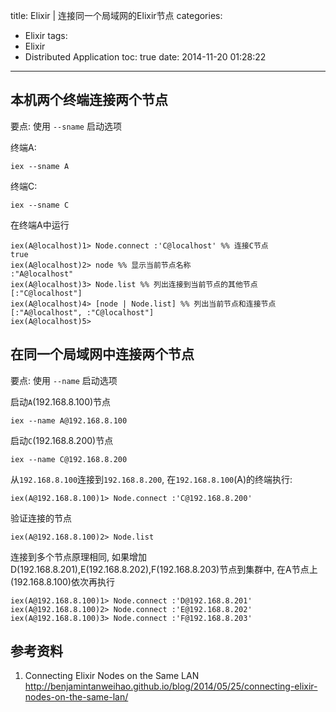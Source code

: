 title: Elixir | 连接同一个局域网的Elixir节点
categories:
  - Elixir
tags:
  - Elixir
  - Distributed Application
toc: true
date: 2014-11-20 01:28:22
---

## 本机两个终端连接两个节点

要点: 使用 `--sname` 启动选项

终端A:

    iex --sname A

终端C:

    iex --sname C

在终端A中运行

```
iex(A@localhost)1> Node.connect :'C@localhost' %% 连接C节点
true
iex(A@localhost)2> node %% 显示当前节点名称
:"A@localhost"
iex(A@localhost)3> Node.list %% 列出连接到当前节点的其他节点
[:"C@localhost"]
iex(A@localhost)4> [node | Node.list] %% 列出当前节点和连接节点
[:"A@localhost", :"C@localhost"]
iex(A@localhost)5>
```

## 在同一个局域网中连接两个节点

要点: 使用 `--name` 启动选项

启动`A`(192.168.8.100)节点

    iex --name A@192.168.8.100

启动`C`(192.168.8.200)节点

    iex --name C@192.168.8.200

从`192.168.8.100`连接到`192.168.8.200`, 在`192.168.8.100`(A)的终端执行:

    iex(A@192.168.8.100)1> Node.connect :'C@192.168.8.200'

验证连接的节点

    iex(A@192.168.8.100)2> Node.list


连接到多个节点原理相同, 如果增加D(192.168.8.201),E(192.168.8.202),F(192.168.8.203)节点到集群中, 在A节点上(192.168.8.100)依次再执行

```
iex(A@192.168.8.100)1> Node.connect :'D@192.168.8.201'
iex(A@192.168.8.100)2> Node.connect :'E@192.168.8.202'
iex(A@192.168.8.100)3> Node.connect :'F@192.168.8.203'
```

## 参考资料

1. Connecting Elixir Nodes on the Same LAN
http://benjamintanweihao.github.io/blog/2014/05/25/connecting-elixir-nodes-on-the-same-lan/
